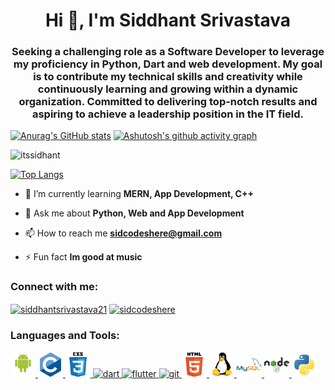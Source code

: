 <h1 align="center">Hi 👋, I'm Siddhant Srivastava</h1>
<h3 align="center">Seeking a challenging role as a Software Developer to leverage my proficiency in Python, Dart and web development. My goal is to contribute my technical skills and creativity while continuously learning and growing within a dynamic organization. Committed to delivering top-notch results and aspiring to achieve a leadership position in the IT field.</h3>


[![Anurag's GitHub stats](https://github-readme-stats.vercel.app/api?username=itssiddhant&show_icons=true&theme=dark)](https://github.com/itssiddhant/github-readme-stats)
[![Ashutosh's github activity graph](https://github-readme-activity-graph.vercel.app/graph?username=itssiddhant&bg_color=000000&color=ffffff&line=1be428&point=aeff00&area=true&hide_border=true)](https://github.com/ashutosh00710/github-readme-activity-graph)

<p align="left"> <img src="https://komarev.com/ghpvc/?username=itssidhant&label=Profile%20views&color=0e75b6&style=flat" alt="itssidhant" /> </p>

[![Top Langs](https://github-readme-stats.vercel.app/api/top-langs/?username=itssiddhant&layout=compact&theme=vision-friendly-dark)](https://github.com/anuraghazra/github-readme-stats)

- 🌱 I’m currently learning **MERN, App Development, C++**

- 💬 Ask me about **Python, Web and App Development**

- 📫 How to reach me **sidcodeshere@gmail.com**

- ⚡ Fun fact **Im good at music**

<h3 align="left">Connect with me:</h3>
<p align="left">
<a href="https://linkedin.com/in/siddhantsrivastava21" target="blank"><img align="center" src="https://raw.githubusercontent.com/rahuldkjain/github-profile-readme-generator/master/src/images/icons/Social/linked-in-alt.svg" alt="siddhantsrivastava21" height="30" width="40" /></a>
<a href="https://www.leetcode.com/sidcodeshere" target="blank"><img align="center" src="https://raw.githubusercontent.com/rahuldkjain/github-profile-readme-generator/master/src/images/icons/Social/leet-code.svg" alt="sidcodeshere" height="30" width="40" /></a>
</p>

<h3 align="left">Languages and Tools:</h3>
<p align="left"> <a href="https://developer.android.com" target="_blank" rel="noreferrer"> <img src="https://raw.githubusercontent.com/devicons/devicon/master/icons/android/android-original-wordmark.svg" alt="android" width="40" height="40"/> </a> <a href="https://www.cprogramming.com/" target="_blank" rel="noreferrer"> <img src="https://raw.githubusercontent.com/devicons/devicon/master/icons/c/c-original.svg" alt="c" width="40" height="40"/> </a> <a href="https://www.w3schools.com/css/" target="_blank" rel="noreferrer"> <img src="https://raw.githubusercontent.com/devicons/devicon/master/icons/css3/css3-original-wordmark.svg" alt="css3" width="40" height="40"/> </a> <a href="https://dart.dev" target="_blank" rel="noreferrer"> <img src="https://www.vectorlogo.zone/logos/dartlang/dartlang-icon.svg" alt="dart" width="40" height="40"/> </a> <a href="https://flutter.dev" target="_blank" rel="noreferrer"> <img src="https://www.vectorlogo.zone/logos/flutterio/flutterio-icon.svg" alt="flutter" width="40" height="40"/> </a> <a href="https://git-scm.com/" target="_blank" rel="noreferrer"> <img src="https://www.vectorlogo.zone/logos/git-scm/git-scm-icon.svg" alt="git" width="40" height="40"/> </a> <a href="https://www.w3.org/html/" target="_blank" rel="noreferrer"> <img src="https://raw.githubusercontent.com/devicons/devicon/master/icons/html5/html5-original-wordmark.svg" alt="html5" width="40" height="40"/> </a> <a href="https://www.linux.org/" target="_blank" rel="noreferrer"> <img src="https://raw.githubusercontent.com/devicons/devicon/master/icons/linux/linux-original.svg" alt="linux" width="40" height="40"/> </a> <a href="https://www.mysql.com/" target="_blank" rel="noreferrer"> <img src="https://raw.githubusercontent.com/devicons/devicon/master/icons/mysql/mysql-original-wordmark.svg" alt="mysql" width="40" height="40"/> </a> <a href="https://nodejs.org" target="_blank" rel="noreferrer"> <img src="https://raw.githubusercontent.com/devicons/devicon/master/icons/nodejs/nodejs-original-wordmark.svg" alt="nodejs" width="40" height="40"/> </a> <a href="https://www.python.org" target="_blank" rel="noreferrer"> <img src="https://raw.githubusercontent.com/devicons/devicon/master/icons/python/python-original.svg" alt="python" width="40" height="40"/> </a> </p>

